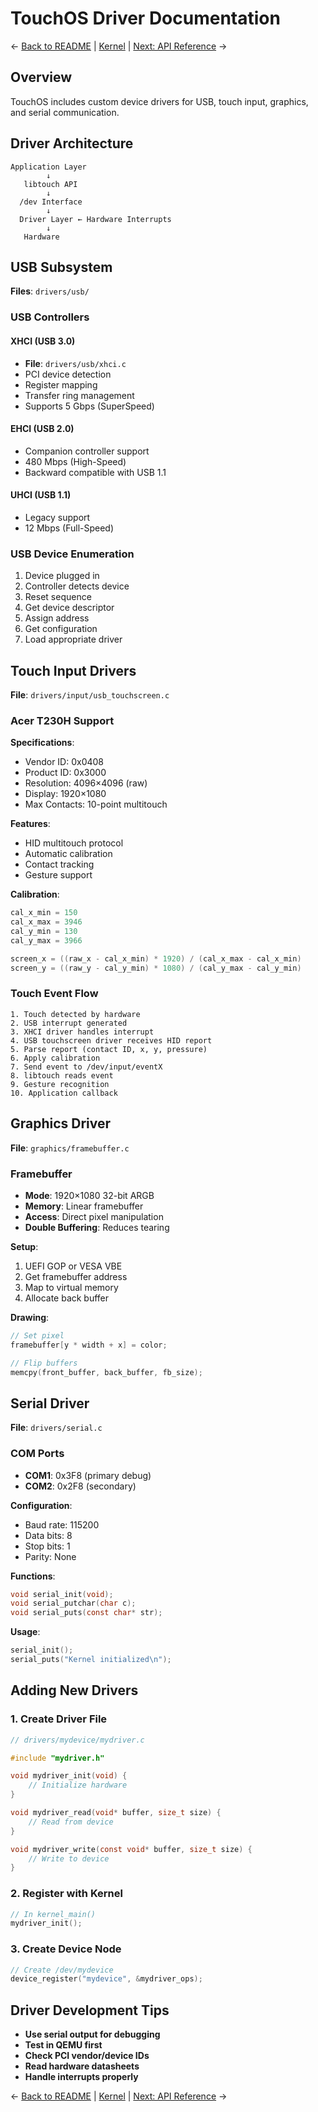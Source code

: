 # TouchOS Driver Documentation

← [Back to README](README.md) | [Kernel](KERNEL.md) | [Next: API Reference](API.md) →

## Overview

TouchOS includes custom device drivers for USB, touch input, graphics, and serial communication.

## Driver Architecture

```
Application Layer
        ↓
   libtouch API
        ↓
  /dev Interface
        ↓
  Driver Layer ← Hardware Interrupts
        ↓
   Hardware
```

## USB Subsystem

**Files**: `drivers/usb/`

### USB Controllers

#### XHCI (USB 3.0)
- **File**: `drivers/usb/xhci.c`
- PCI device detection
- Register mapping
- Transfer ring management
- Supports 5 Gbps (SuperSpeed)

#### EHCI (USB 2.0)
- Companion controller support
- 480 Mbps (High-Speed)
- Backward compatible with USB 1.1

#### UHCI (USB 1.1)
- Legacy support
- 12 Mbps (Full-Speed)

### USB Device Enumeration

1. Device plugged in
2. Controller detects device
3. Reset sequence
4. Get device descriptor
5. Assign address
6. Get configuration
7. Load appropriate driver

## Touch Input Drivers

**File**: `drivers/input/usb_touchscreen.c`

### Acer T230H Support

**Specifications**:
- Vendor ID: 0x0408
- Product ID: 0x3000
- Resolution: 4096×4096 (raw)
- Display: 1920×1080
- Max Contacts: 10-point multitouch

**Features**:
- HID multitouch protocol
- Automatic calibration
- Contact tracking
- Gesture support

**Calibration**:
```c
cal_x_min = 150
cal_x_max = 3946
cal_y_min = 130
cal_y_max = 3966

screen_x = ((raw_x - cal_x_min) * 1920) / (cal_x_max - cal_x_min)
screen_y = ((raw_y - cal_y_min) * 1080) / (cal_y_max - cal_y_min)
```

### Touch Event Flow

```
1. Touch detected by hardware
2. USB interrupt generated
3. XHCI driver handles interrupt
4. USB touchscreen driver receives HID report
5. Parse report (contact ID, x, y, pressure)
6. Apply calibration
7. Send event to /dev/input/eventX
8. libtouch reads event
9. Gesture recognition
10. Application callback
```

## Graphics Driver

**File**: `graphics/framebuffer.c`

### Framebuffer

- **Mode**: 1920×1080 32-bit ARGB
- **Memory**: Linear framebuffer
- **Access**: Direct pixel manipulation
- **Double Buffering**: Reduces tearing

**Setup**:
1. UEFI GOP or VESA VBE
2. Get framebuffer address
3. Map to virtual memory
4. Allocate back buffer

**Drawing**:
```c
// Set pixel
framebuffer[y * width + x] = color;

// Flip buffers
memcpy(front_buffer, back_buffer, fb_size);
```

## Serial Driver

**File**: `drivers/serial.c`

### COM Ports

- **COM1**: 0x3F8 (primary debug)
- **COM2**: 0x2F8 (secondary)

**Configuration**:
- Baud rate: 115200
- Data bits: 8
- Stop bits: 1
- Parity: None

**Functions**:
```c
void serial_init(void);
void serial_putchar(char c);
void serial_puts(const char* str);
```

**Usage**:
```c
serial_init();
serial_puts("Kernel initialized\n");
```

## Adding New Drivers

### 1. Create Driver File

```c
// drivers/mydevice/mydriver.c

#include "mydriver.h"

void mydriver_init(void) {
    // Initialize hardware
}

void mydriver_read(void* buffer, size_t size) {
    // Read from device
}

void mydriver_write(const void* buffer, size_t size) {
    // Write to device
}
```

### 2. Register with Kernel

```c
// In kernel_main()
mydriver_init();
```

### 3. Create Device Node

```c
// Create /dev/mydevice
device_register("mydevice", &mydriver_ops);
```

## Driver Development Tips

- **Use serial output for debugging**
- **Test in QEMU first**
- **Check PCI vendor/device IDs**
- **Read hardware datasheets**
- **Handle interrupts properly**

← [Back to README](README.md) | [Kernel](KERNEL.md) | [Next: API Reference](API.md) →
